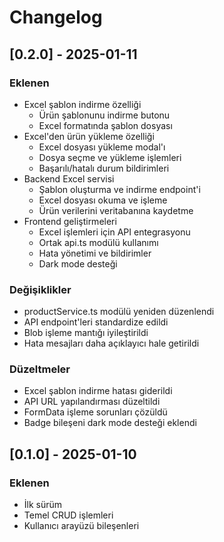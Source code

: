 # Changelog

## [0.2.0] - 2025-01-11

### Eklenen
- Excel şablon indirme özelliği
  - Ürün şablonunu indirme butonu
  - Excel formatında şablon dosyası
- Excel'den ürün yükleme özelliği
  - Excel dosyası yükleme modal'ı
  - Dosya seçme ve yükleme işlemleri
  - Başarılı/hatalı durum bildirimleri
- Backend Excel servisi
  - Şablon oluşturma ve indirme endpoint'i
  - Excel dosyası okuma ve işleme
  - Ürün verilerini veritabanına kaydetme
- Frontend geliştirmeleri
  - Excel işlemleri için API entegrasyonu
  - Ortak api.ts modülü kullanımı
  - Hata yönetimi ve bildirimler
  - Dark mode desteği

### Değişiklikler
- productService.ts modülü yeniden düzenlendi
- API endpoint'leri standardize edildi
- Blob işleme mantığı iyileştirildi
- Hata mesajları daha açıklayıcı hale getirildi

### Düzeltmeler
- Excel şablon indirme hatası giderildi
- API URL yapılandırması düzeltildi
- FormData işleme sorunları çözüldü
- Badge bileşeni dark mode desteği eklendi

## [0.1.0] - 2025-01-10

### Eklenen
- İlk sürüm
- Temel CRUD işlemleri
- Kullanıcı arayüzü bileşenleri
